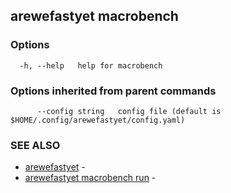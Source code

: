 ## arewefastyet macrobench



### Options

```
  -h, --help   help for macrobench
```

### Options inherited from parent commands

```
      --config string   config file (default is $HOME/.config/arewefastyet/config.yaml)
```

### SEE ALSO

* [arewefastyet](arewefastyet.md)	 - 
* [arewefastyet macrobench run](arewefastyet_macrobench_run.md)	 - 

